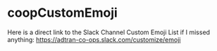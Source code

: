# coopCustomEmoji

Here is a direct link to the Slack Channel Custom Emoji List if I missed anything: https://adtran-co-ops.slack.com/customize/emoji
